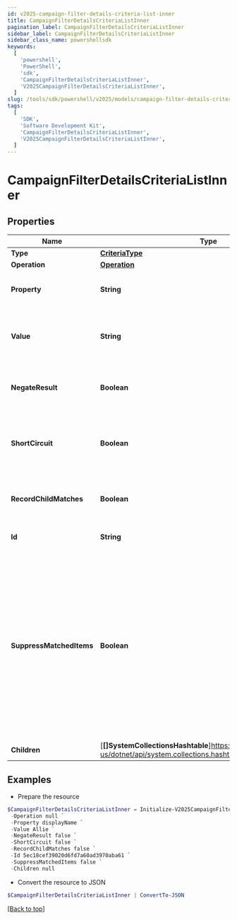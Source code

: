 ```yaml
---
id: v2025-campaign-filter-details-criteria-list-inner
title: CampaignFilterDetailsCriteriaListInner
pagination_label: CampaignFilterDetailsCriteriaListInner
sidebar_label: CampaignFilterDetailsCriteriaListInner
sidebar_class_name: powershellsdk
keywords:
  [
    'powershell',
    'PowerShell',
    'sdk',
    'CampaignFilterDetailsCriteriaListInner',
    'V2025CampaignFilterDetailsCriteriaListInner',
  ]
slug: /tools/sdk/powershell/v2025/models/campaign-filter-details-criteria-list-inner
tags:
  [
    'SDK',
    'Software Development Kit',
    'CampaignFilterDetailsCriteriaListInner',
    'V2025CampaignFilterDetailsCriteriaListInner',
  ]
---
```


# CampaignFilterDetailsCriteriaListInner

## Properties

| Name | Type | Description | Notes |
| --- | --- | --- | --- |
| **Type** | [**CriteriaType**](criteria-type) |  | [required] |
| **Operation** | [**Operation**](operation) |  | [optional] |
| **Property** | **String** | Specified key from the type of criteria. | [required] |
| **Value** | **String** | Value for the specified key from the type of criteria. | [required] |
| **NegateResult** | **Boolean** | If true, the filter will negate the result of the criteria. | [optional] [default to $false] |
| **ShortCircuit** | **Boolean** | If true, the filter will short circuit the evaluation of the criteria. | [optional] [default to $false] |
| **RecordChildMatches** | **Boolean** | If true, the filter will record child matches for the criteria. | [optional] [default to $false] |
| **Id** | **String** | The unique ID of the criteria. | [optional] |
| **SuppressMatchedItems** | **Boolean** | If this value is true, then matched items will not only be excluded from the campaign, they will also not have archived certification items created. Such items will not appear in the exclusion report. | [optional] [default to $false] |
| **Children** | [**[]SystemCollectionsHashtable**]https://learn.microsoft.com/en-us/dotnet/api/system.collections.hashtable?view=net-9.0 | List of child criteria. | [optional] |

## Examples

- Prepare the resource

```powershell
$CampaignFilterDetailsCriteriaListInner = Initialize-V2025CampaignFilterDetailsCriteriaListInner  -Type null `
 -Operation null `
 -Property displayName `
 -Value Allie `
 -NegateResult false `
 -ShortCircuit false `
 -RecordChildMatches false `
 -Id 5ec18cef39020d6fd7a60ad3970aba61 `
 -SuppressMatchedItems false `
 -Children null
```

- Convert the resource to JSON

```powershell
$CampaignFilterDetailsCriteriaListInner | ConvertTo-JSON
```

[[Back to top]](#)
